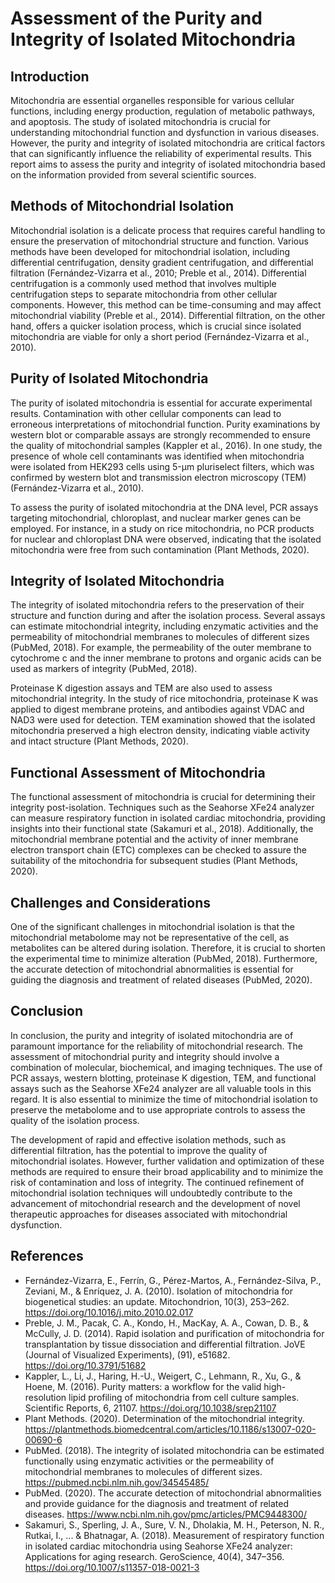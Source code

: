 # Assessment of the Purity and Integrity of Isolated Mitochondria

## Introduction

Mitochondria are essential organelles responsible for various cellular functions, including energy production, regulation of metabolic pathways, and apoptosis. The study of isolated mitochondria is crucial for understanding mitochondrial function and dysfunction in various diseases. However, the purity and integrity of isolated mitochondria are critical factors that can significantly influence the reliability of experimental results. This report aims to assess the purity and integrity of isolated mitochondria based on the information provided from several scientific sources.

## Methods of Mitochondrial Isolation

Mitochondrial isolation is a delicate process that requires careful handling to ensure the preservation of mitochondrial structure and function. Various methods have been developed for mitochondrial isolation, including differential centrifugation, density gradient centrifugation, and differential filtration (Fernández-Vizarra et al., 2010; Preble et al., 2014). Differential centrifugation is a commonly used method that involves multiple centrifugation steps to separate mitochondria from other cellular components. However, this method can be time-consuming and may affect mitochondrial viability (Preble et al., 2014). Differential filtration, on the other hand, offers a quicker isolation process, which is crucial since isolated mitochondria are viable for only a short period (Fernández-Vizarra et al., 2010).

## Purity of Isolated Mitochondria

The purity of isolated mitochondria is essential for accurate experimental results. Contamination with other cellular components can lead to erroneous interpretations of mitochondrial function. Purity examinations by western blot or comparable assays are strongly recommended to ensure the quality of mitochondrial samples (Kappler et al., 2016). In one study, the presence of whole cell contaminants was identified when mitochondria were isolated from HEK293 cells using 5-μm pluriselect filters, which was confirmed by western blot and transmission electron microscopy (TEM) (Fernández-Vizarra et al., 2010).

To assess the purity of isolated mitochondria at the DNA level, PCR assays targeting mitochondrial, chloroplast, and nuclear marker genes can be employed. For instance, in a study on rice mitochondria, no PCR products for nuclear and chloroplast DNA were observed, indicating that the isolated mitochondria were free from such contamination (Plant Methods, 2020).

## Integrity of Isolated Mitochondria

The integrity of isolated mitochondria refers to the preservation of their structure and function during and after the isolation process. Several assays can estimate mitochondrial integrity, including enzymatic activities and the permeability of mitochondrial membranes to molecules of different sizes (PubMed, 2018). For example, the permeability of the outer membrane to cytochrome c and the inner membrane to protons and organic acids can be used as markers of integrity (PubMed, 2018).

Proteinase K digestion assays and TEM are also used to assess mitochondrial integrity. In the study of rice mitochondria, proteinase K was applied to digest membrane proteins, and antibodies against VDAC and NAD3 were used for detection. TEM examination showed that the isolated mitochondria preserved a high electron density, indicating viable activity and intact structure (Plant Methods, 2020).

## Functional Assessment of Mitochondria

The functional assessment of mitochondria is crucial for determining their integrity post-isolation. Techniques such as the Seahorse XFe24 analyzer can measure respiratory function in isolated cardiac mitochondria, providing insights into their functional state (Sakamuri et al., 2018). Additionally, the mitochondrial membrane potential and the activity of inner membrane electron transport chain (ETC) complexes can be checked to assure the suitability of the mitochondria for subsequent studies (Plant Methods, 2020).

## Challenges and Considerations

One of the significant challenges in mitochondrial isolation is that the mitochondrial metabolome may not be representative of the cell, as metabolites can be altered during isolation. Therefore, it is crucial to shorten the experimental time to minimize alteration (PubMed, 2018). Furthermore, the accurate detection of mitochondrial abnormalities is essential for guiding the diagnosis and treatment of related diseases (PubMed, 2020).

## Conclusion

In conclusion, the purity and integrity of isolated mitochondria are of paramount importance for the reliability of mitochondrial research. The assessment of mitochondrial purity and integrity should involve a combination of molecular, biochemical, and imaging techniques. The use of PCR assays, western blotting, proteinase K digestion, TEM, and functional assays such as the Seahorse XFe24 analyzer are all valuable tools in this regard. It is also essential to minimize the time of mitochondrial isolation to preserve the metabolome and to use appropriate controls to assess the quality of the isolation process.

The development of rapid and effective isolation methods, such as differential filtration, has the potential to improve the quality of mitochondrial isolates. However, further validation and optimization of these methods are required to ensure their broad applicability and to minimize the risk of contamination and loss of integrity. The continued refinement of mitochondrial isolation techniques will undoubtedly contribute to the advancement of mitochondrial research and the development of novel therapeutic approaches for diseases associated with mitochondrial dysfunction.

## References

- Fernández-Vizarra, E., Ferrín, G., Pérez-Martos, A., Fernández-Silva, P., Zeviani, M., & Enríquez, J. A. (2010). Isolation of mitochondria for biogenetical studies: an update. Mitochondrion, 10(3), 253–262. https://doi.org/10.1016/j.mito.2010.02.017
- Preble, J. M., Pacak, C. A., Kondo, H., MacKay, A. A., Cowan, D. B., & McCully, J. D. (2014). Rapid isolation and purification of mitochondria for transplantation by tissue dissociation and differential filtration. JoVE (Journal of Visualized Experiments), (91), e51682. https://doi.org/10.3791/51682
- Kappler, L., Li, J., Haring, H.-U., Weigert, C., Lehmann, R., Xu, G., & Hoene, M. (2016). Purity matters: a workflow for the valid high-resolution lipid profiling of mitochondria from cell culture samples. Scientific Reports, 6, 21107. https://doi.org/10.1038/srep21107
- Plant Methods. (2020). Determination of the mitochondrial integrity. https://plantmethods.biomedcentral.com/articles/10.1186/s13007-020-00690-6
- PubMed. (2018). The integrity of isolated mitochondria can be estimated functionally using enzymatic activities or the permeability of mitochondrial membranes to molecules of different sizes. https://pubmed.ncbi.nlm.nih.gov/34545485/
- PubMed. (2020). The accurate detection of mitochondrial abnormalities and provide guidance for the diagnosis and treatment of related diseases. https://www.ncbi.nlm.nih.gov/pmc/articles/PMC9448300/
- Sakamuri, S., Sperling, J. A., Sure, V. N., Dholakia, M. H., Peterson, N. R., Rutkai, I., ... & Bhatnagar, A. (2018). Measurement of respiratory function in isolated cardiac mitochondria using Seahorse XFe24 analyzer: Applications for aging research. GeroScience, 40(4), 347–356. https://doi.org/10.1007/s11357-018-0021-3